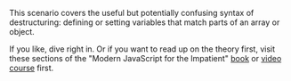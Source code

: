 This scenario covers the useful but potentially confusing syntax of destructuring: defining or setting variables that match parts of an array or object.

If you like, dive right in. Or if you want to read up on the theory first, visit these sections of the "Modern JavaScript for the Impatient" [book](https://learning.oreilly.com/library/view/Modern+JavaScript+for+the+Impatient/9780136502166/ch01.xhtml#ch01lev1sec16) or [video course](https://learning.oreilly.com/videos/modern-javascript-for/9780135812778/9780135812778-MJSI_01_01_06) first.



